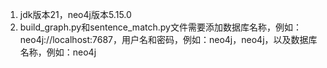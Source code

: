 1. jdk版本21，neo4j版本5.15.0
2. build_graph.py和sentence_match.py文件需要添加数据库名称，例如：neo4j://localhost:7687，用户名和密码，例如：neo4j，neo4j，以及数据库名称，例如：neo4j
